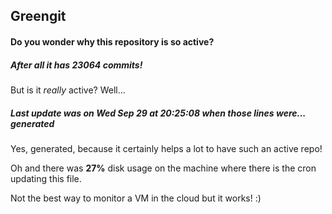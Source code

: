 ## Greengit

#### Do you wonder why this repository is so active?

##### After all it has 23064 commits!

But is it *really* active? Well...

##### Last update was on Wed Sep 29 at 20:25:08 when those lines were... generated

Yes, generated, because it certainly helps a lot to have such an active repo!

Oh and there was **27%** disk usage on the machine
where there is the cron updating this file.

Not the best way to monitor a VM in the cloud but it works! :)
